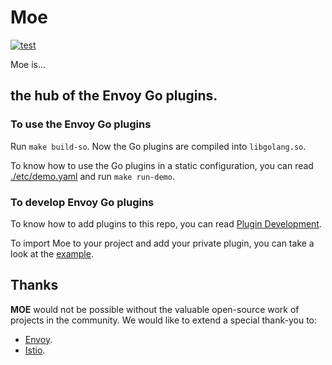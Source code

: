 # Moe

[![test](https://github.com/mosn/moe/actions/workflows/test.yml/badge.svg)](https://github.com/mosn/moe/actions/workflows/test.yml)

Moe is...

## the hub of the Envoy Go plugins.

### To use the Envoy Go plugins

Run `make build-so`. Now the Go plugins are compiled into `libgolang.so`.

To know how to use the Go plugins in a static configuration, you can read [./etc/demo.yaml](./etc/demo.yaml) and run `make run-demo`.

### To develop Envoy Go plugins

To know how to add plugins to this repo, you can read [Plugin Development](./site/content/en/docs/developer-guide/plugin_development.md).

To import Moe to your project and add your private plugin, you can take a look at the [example](./examples/dev_your_plugin).

## Thanks

**MOE** would not be possible without the valuable open-source work of projects in the community. We would like to extend a special thank-you to:

- [Envoy](https://www.envoyproxy.io).
- [Istio](https://istio.io).
